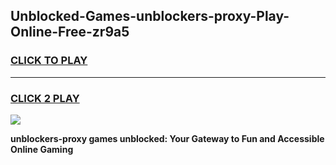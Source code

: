 
## Unblocked-Games-unblockers-proxy-Play-Online-Free-zr9a5
<h3>
<a href="https://premium76.site?title=unblockers-proxy&ref=26A">CLICK TO PLAY</a></h3>
<hr>

<h3>
<a href="https://premium76.site?title=unblockers-proxy&ref=26A">CLICK 2 PLAY</a>
  
</h3>

<a href="https://premium76.site?title=unblockers-proxy&ref=26A"><img src="https://clearcache.store/games.png"></a>


**unblockers-proxy games unblocked: Your Gateway to Fun and Accessible Online Gaming**
